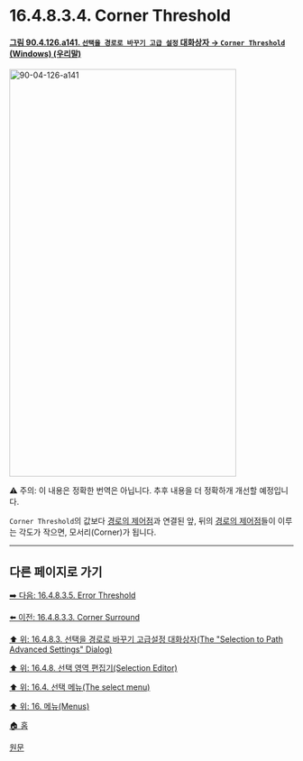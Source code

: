 # 16.4.8.3.4. Corner Threshold

<a id="90-04-126-a141"></a>

#### [그림 90.4.126.a141. `선택을 경로로 바꾸기 고급 설정` 대화상자 → `Corner Threshold` (Windows) (우리말)](./90-04-0126-selection_to_path_advanced_settings.md#90-04-126-a141)
<img width="402" height="723" alt="90-04-126-a141" src="https://github.com/user-attachments/assets/b7478370-2a8c-4012-9901-1201fe6d7999" />

⚠️ 주의: 이 내용은 정확한 번역은 아닙니다. 추후 내용을 더 정확하개 개선할 예정입니다.

`Corner Threshold`의 값보다 [경로의 제어점](./19-glossaryx-path_control_point.md)과 연결된 앞, 뒤의 [경로의 제어점](./19-glossaryx-path_control_point.md)들이 이루는 각도가 작으면, 모서리(Corner)가 됩니다.

***

## 다른 페이지로 가기

[➡️ 다음: 16.4.8.3.5. Error Threshold](./16-04-08-03-05-error_threshold.md)

[⬅️ 이전: 16.4.8.3.3. Corner Surround](./16-04-08-03-03-corner_surround.md)

[⬆️ 위: 16.4.8.3. 선택을 경로로 바꾸기 고급설정 대화상자(The "Selection to Path Advanced Settings" Dialog)](./16-04-08-03-00-the_selection_to_path_advanced_settings_dialog.md)

[⬆️ 위: 16.4.8. 선택 영역 편집기(Selection Editor)](./16-04-08-00-selection_editor.md)

[⬆️ 위: 16.4. 선택 메뉴(The select menu)](./16-04-00-the-select-menu.md)

[⬆️ 위: 16. 메뉴(Menus)](./16-00-menus.md)

[🏠 홈](./00-home.md)

[원문](https://docs.gimp.org/2.10/ko/gimp-selection-dialog.html#advanced-settings-for-selection-to-path)